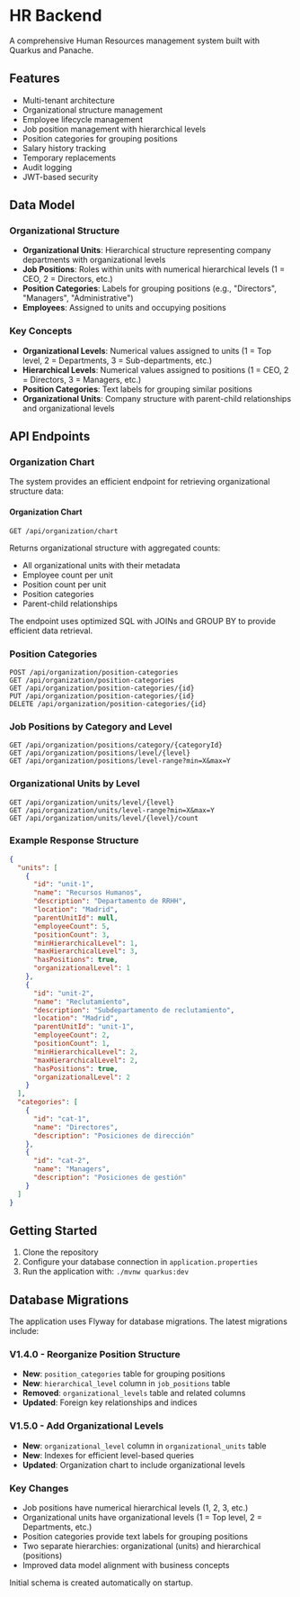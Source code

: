 # HR Backend

A comprehensive Human Resources management system built with Quarkus and Panache.

## Features

- Multi-tenant architecture
- Organizational structure management
- Employee lifecycle management
- Job position management with hierarchical levels
- Position categories for grouping positions
- Salary history tracking
- Temporary replacements
- Audit logging
- JWT-based security

## Data Model

### Organizational Structure
- **Organizational Units**: Hierarchical structure representing company departments with organizational levels
- **Job Positions**: Roles within units with numerical hierarchical levels (1 = CEO, 2 = Directors, etc.)
- **Position Categories**: Labels for grouping positions (e.g., "Directors", "Managers", "Administrative")
- **Employees**: Assigned to units and occupying positions

### Key Concepts
- **Organizational Levels**: Numerical values assigned to units (1 = Top level, 2 = Departments, 3 = Sub-departments, etc.)
- **Hierarchical Levels**: Numerical values assigned to positions (1 = CEO, 2 = Directors, 3 = Managers, etc.)
- **Position Categories**: Text labels for grouping similar positions
- **Organizational Units**: Company structure with parent-child relationships and organizational levels

## API Endpoints

### Organization Chart

The system provides an efficient endpoint for retrieving organizational structure data:

#### Organization Chart
```
GET /api/organization/chart
```
Returns organizational structure with aggregated counts:
- All organizational units with their metadata
- Employee count per unit
- Position count per unit
- Position categories
- Parent-child relationships

The endpoint uses optimized SQL with JOINs and GROUP BY to provide efficient data retrieval.

### Position Categories

```
POST /api/organization/position-categories
GET /api/organization/position-categories
GET /api/organization/position-categories/{id}
PUT /api/organization/position-categories/{id}
DELETE /api/organization/position-categories/{id}
```

### Job Positions by Category and Level

```
GET /api/organization/positions/category/{categoryId}
GET /api/organization/positions/level/{level}
GET /api/organization/positions/level-range?min=X&max=Y
```

### Organizational Units by Level

```
GET /api/organization/units/level/{level}
GET /api/organization/units/level-range?min=X&max=Y
GET /api/organization/units/level/{level}/count
```

### Example Response Structure

```json
{
  "units": [
    {
      "id": "unit-1",
      "name": "Recursos Humanos",
      "description": "Departamento de RRHH",
      "location": "Madrid",
      "parentUnitId": null,
      "employeeCount": 5,
      "positionCount": 3,
      "minHierarchicalLevel": 1,
      "maxHierarchicalLevel": 3,
      "hasPositions": true,
      "organizationalLevel": 1
    },
    {
      "id": "unit-2", 
      "name": "Reclutamiento",
      "description": "Subdepartamento de reclutamiento",
      "location": "Madrid",
      "parentUnitId": "unit-1",
      "employeeCount": 2,
      "positionCount": 1,
      "minHierarchicalLevel": 2,
      "maxHierarchicalLevel": 2,
      "hasPositions": true,
      "organizationalLevel": 2
    }
  ],
  "categories": [
    {
      "id": "cat-1",
      "name": "Directores",
      "description": "Posiciones de dirección"
    },
    {
      "id": "cat-2", 
      "name": "Managers",
      "description": "Posiciones de gestión"
    }
  ]
}
```

## Getting Started

1. Clone the repository
2. Configure your database connection in `application.properties`
3. Run the application with: `./mvnw quarkus:dev`

## Database Migrations

The application uses Flyway for database migrations. The latest migrations include:

### V1.4.0 - Reorganize Position Structure
- **New**: `position_categories` table for grouping positions
- **New**: `hierarchical_level` column in `job_positions` table
- **Removed**: `organizational_levels` table and related columns
- **Updated**: Foreign key relationships and indices

### V1.5.0 - Add Organizational Levels
- **New**: `organizational_level` column in `organizational_units` table
- **New**: Indexes for efficient level-based queries
- **Updated**: Organization chart to include organizational levels

### Key Changes
- Job positions have numerical hierarchical levels (1, 2, 3, etc.)
- Organizational units have organizational levels (1 = Top level, 2 = Departments, etc.)
- Position categories provide text labels for grouping positions
- Two separate hierarchies: organizational (units) and hierarchical (positions)
- Improved data model alignment with business concepts

Initial schema is created automatically on startup.